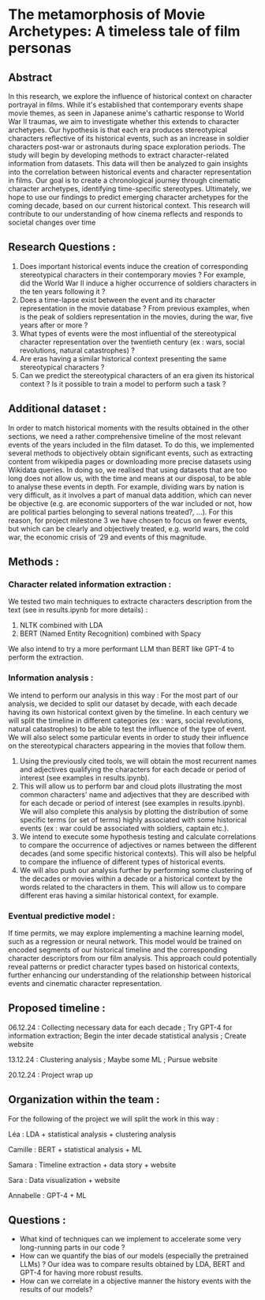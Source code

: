 # The metamorphosis of Movie Archetypes: A timeless tale of film personas

## Abstract
In this research, we explore the influence of historical context on character portrayal in films. While
it's established that contemporary events shape movie themes, as seen in Japanese anime's cathartic
response to World War II traumas, we aim to investigate whether this extends to character
archetypes. Our hypothesis is that each era produces stereotypical characters reflective of its
historical events, such as an increase in soldier characters post-war or astronauts during space
exploration periods. The study will begin by developing methods to extract character-related
information from datasets. This data will then be analyzed to gain insights into the correlation
between historical events and character representation in films. 
Our goal is to create a chronological journey through cinematic character archetypes, identifying
time-specific stereotypes. Ultimately, we hope to use our findings to predict emerging character
archetypes for the coming decade, based on our current historical context. This research will
contribute to our understanding of how cinema reflects and responds to societal changes over time

## Research Questions : 
1. Does important historical events induce the creation of corresponding stereotypical characters in their contemporary movies ? For example, did the World War II induce a higher occurrence of soldiers characters in the ten years following it ? 
2. Does a time-lapse exist between the event and its character representation in the movie database ? From previous examples, when is the peak of soldiers representation in the movies, during the war, five years after or more ?
3. What types of events were the most influential of the stereotypical character representation over the twentieth century (ex : wars, social revolutions,
natural catastrophes) ? 
4. Are eras having a similar historical context presenting the same stereotypical characters ?
5. Can we predict the stereotypical characters of an era given its historical context ? Is it possible to train a model to perform such a task ?

## Additional dataset : 
In order to match historical moments with the results obtained in the other sections, we need a rather comprehensive timeline of the most relevant events of the years included in the film dataset. 
To do this, we implemented several methods to objectively obtain significant events, such as extracting content from wikipedia pages or downloading more precise datasets using Wikidata queries. 
In doing so, we realised that using datasets that are too long does not allow us, with the time and means at our disposal, to be able to analyse these events in depth. For example, dividing wars by nation is very difficult, as it involves a part of manual data addition, which can never be objective (e.g. are economic supporters of the war included or not, how are political parties belonging to several nations treated?, ...). For this reason, for project milestone 3 we have chosen to focus on fewer events, but which can be clearly and objectively treated, e.g. world wars, the cold war, the economic crisis of ‘29 and events of this magnitude.

## Methods : 

### Character related information extraction : 

We tested two main techniques to extracte characters description from the text (see in results.ipynb for more details) : 
1. NLTK combined with LDA
2. BERT (Named Entity Recognition) combined with Spacy

We also intend to try a more performant LLM than BERT like GPT-4 to perform the extraction.

### Information analysis : 

We intend to perform our analysis in this way : 
For the most part of our analysis, we decided to split our dataset by decade, with each decade having its own historical context given by the timeline. In each century we will split the timeline in different categories (ex : wars, social revolutions, natural catastrophes) to be able to test the influence of the type of event. We will also select some particular events in order to study their influence on the stereotypical characters appearing in the movies that follow them.   
1. Using the previously cited tools, we will obtain the most recurrent names and adjectives qualifying the characters for each decade or period of interest (see examples in results.ipynb).
2. This will allow us to perform bar and cloud plots illustrating the most common characters' name and adjectives that they are described with for each decade or period of interest (see examples in results.ipynb). We will also complete this analysis by plotting the distribution of some specific terms (or set of terms) highly associated with some historical events (ex : war could be associated with soldiers, captain etc.). 
3. We intend to execute some hypothesis testing and calculate correlations to compare the occurrence of adjectives or names between the different decades (and some specific historical contexts). This will also be helpful to compare the influence of different types of historical events. 
4. We will also push our analysis further by performing some clustering of the decades or movies within a decade or a historical context by the words related to the characters in them. This will allow us to compare different eras having a similar historical context, for example.

### Eventual predictive model : 

If time permits, we may explore implementing a machine learning model, such as a regression or
neural network. This model would be trained on encoded segments of our historical timeline and the
corresponding character descriptors from our film analysis. This approach could potentially reveal
patterns or predict character types based on historical contexts, further enhancing our understanding
of the relationship between historical events and cinematic character representation.


## Proposed timeline :

06.12.24 : Collecting necessary data for each decade ; Try GPT-4 for information extraction; Begin the inter decade statistical analysis ; Create website

13.12.24 : Clustering analysis ; Maybe some ML ; Pursue website

20.12.24 : Project wrap up

## Organization within the team :
For the following of the project we will split the work in this way : 

Léa : LDA + statistical analysis + clustering analysis

Camille : BERT + statistical analysis + ML 

Samara : Timeline extraction + data story + website 

Sara : Data visualization + website

Annabelle : GPT-4 + ML

## Questions : 
- What kind of techniques can we implement to accelerate some very long-running parts in our code ?
- How can we quantify the bias of our models (especially the pretrained LLMs) ? Our idea was to compare results obtained by LDA, BERT and GPT-4 for having more robust results.
- How can we correlate in a objective manner the history events with the results of our models?
